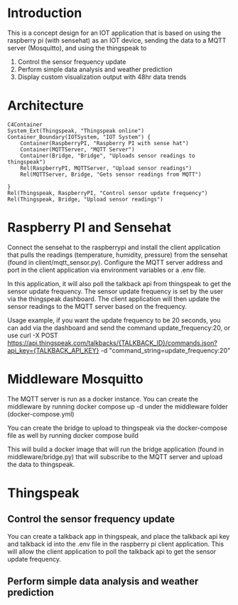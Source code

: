 # Introduction
This is a concept design for an IOT application that is based on using the raspberry pi (with sensehat) as an IOT device, sending the data to a MQTT server (Mosquitto), and using the thingspeak to 
1. Control the sensor frequency update
2. Perform simple data analysis and weather prediction
3. Display custom visualization output with 48hr data trends

# Architecture

```mermaid
C4Container
System_Ext(Thingspeak, "Thingspeak online")
Container_Boundary(IOTSystem, "IOT System") {
    Container(RaspberryPI, "Raspberry PI with sense hat")
    Container(MQTTServer, "MQTT Server") 
    Container(Bridge, "Bridge", "Uploads sensor readings to thingspeak")
    Rel(RaspberryPI, MQTTServer, "Upload sensor readings")
    Rel(MQTTServer, Bridge, "Gets sensor readings from MQTT")

}
Rel(Thingspeak, RaspberryPI, "Control sensor update frequency")
Rel(Thingspeak, Bridge, "Upload sensor readings")

```



# Raspberry PI and Sensehat
Connect the sensehat to the raspberrypi and install the client application that pulls the readings (temperature, humidity, pressure) from the sensehat (found in client/mqtt_sensor.py). Configure the MQTT server address and port in the client application via environment variables or a .env file.

In this application, it will also poll the talkback api from thingspeak to get the sensor update frequency. The sensor update frequency is set by the user via the thingspeak dashboard. The client application will then update the sensor readings to the MQTT server based on the frequency.

Usage example, if you want the update frequency to be 20 seconds, you can add via the dashboard and send the command update_frequency:20, or use
curl -X POST https://api.thingspeak.com/talkbacks/{TALKBACK_ID}/commands.json?api_key={TALKBACK_API_KEY} -d "command_string=update_frequency:20"

# Middleware Mosquitto
The MQTT server is run as a docker instance. You can create the middleware by running docker compose up -d under the middleware folder (docker-compose.yml)

You can create the bridge to upload to thingspeak via the docker-compose file as well by running
docker compose build

This will build a docker image that will run the bridge application (found in middleware/bridge.py) that will subscribe to the MQTT server and upload the data to thingspeak.

# Thingspeak
## Control the sensor frequency update

You can create a talkback app in thingspeak, and place the talkback api key and talkback id into the .env file in the raspberry pi client application. This will allow the client application to poll the talkback api to get the sensor update frequency.

## Perform simple data analysis and weather prediction

